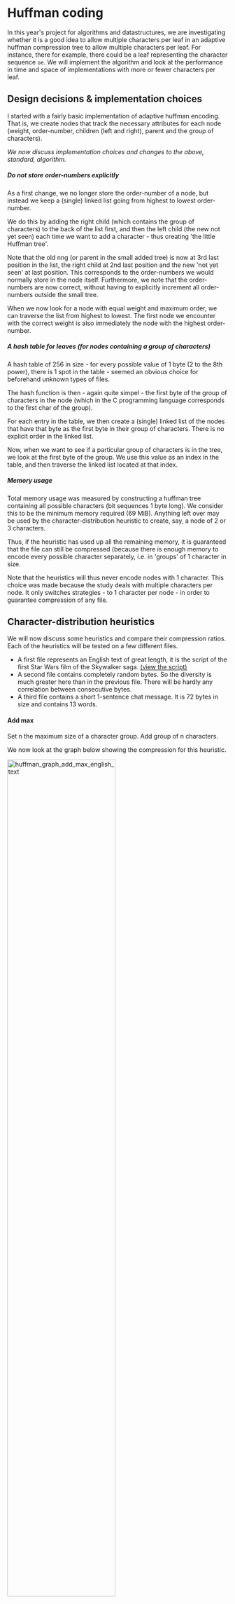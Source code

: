 # Huffman coding

In this year's project for algorithms and datastructures,
we are investigating whether it is a good idea to allow multiple characters per leaf in an
adaptive huffman compression tree to allow multiple characters per leaf. For instance, there
for example, there could be a leaf representing the character sequence `oe`. We
will implement the algorithm and look at the performance in time and
space of implementations with more or fewer characters per leaf.

## Design decisions & implementation choices
I started with a fairly basic implementation of adaptive huffman encoding. That is, we create nodes that track the necessary attributes for each node (weight, order-number, children (left and right), parent and the group of characters).
 
_We now discuss implementation choices and changes to the above, standard, algorithm._

##### Do not store order-numbers explicitly
As a first change, we no longer store the order-number of a node, but instead we keep a (single) linked list going from highest to lowest order-number.

We do this by adding the right child (which contains the group of characters) to the back of the list first, and then the left child (the new not yet seen) each time we want to add a character - thus creating 'the little Huffman tree'.
 
Note that the old nng (or parent in the small added tree) is now at 3rd last position in the list, the right child at 2nd last position and the new 'not yet seen' at last position. This corresponds to the order-numbers we would normally store in the node itself. Furthermore, we note that the order-numbers are now correct, without having to explicitly increment all order-numbers outside the small tree.
 
When we now look for a node with equal weight and maximum order, we can traverse the list from highest to lowest. The first node we encounter with the correct weight is also immediately the node with the highest order-number.


##### A hash table for leaves (for nodes containing a group of characters)
A hash table of 256 in size - for every possible value of 1 byte (2 to the 8th power), there is 1 spot in the table - seemed an obvious choice for beforehand unknown types of files.

The hash function is then - again quite simpel - the first byte of the group of characters in the node (which in the C programming language corresponds to the first char of the group).

For each entry in the table, we then create a (single) linked list of the nodes that have that byte as the first byte in their group of characters. There is no explicit order in the linked list.
 
Now, when we want to see if a particular group of characters is in the tree, we look at the first byte of the group. We use this value as an index in the table, and then traverse the linked list located at that index.

##### Memory usage
Total memory usage was measured by constructing a huffman tree containing all possible characters (bit sequences 1 byte long). We consider this to be the minimum memory required (69 MiB). Anything left over may be used by the character-distribution heuristic to create, say, a node of 2 or 3 characters.

Thus, if the heuristic has used up all the remaining memory, it is guaranteed that the file can still be compressed (because there is enough memory to encode every possible character separately, i.e. in 'groups' of 1 character in size.

Note that the heuristics will thus never encode nodes with 1 character. This choice was made because the study deals with multiple characters per node. It only switches strategies - to 1 character per node - in order to guarantee compression of any file.


## Character-distribution heuristics
We will now discuss some heuristics and compare their compression ratios. 
Each of the heuristics will be tested on a few different files. 

- A first file represents an English text of great length, it is the script of the first Star Wars film of the Skywalker saga. [(view the script)](https://imsdb.com/scripts/Star-Wars-The-Phantom-Menace.html)
- A second file contains completely random bytes. So the diversity is much greater here than in the previous file. There will be hardly any correlation between consecutive bytes.
 - A third file contains a short 1-sentence chat message. It is 72 bytes in size and contains 13 words.

#### Add max
Set n the maximum size of a character group. Add group of n characters. 
 
We now look at the graph below showing the compression for this heuristic.

<img src="huffman_graph_add_max_english_text.png" alt="huffman_graph_add_max_english_text" style="width:70%;"/>

We see that the compression is highest for groups of 2 characters, if we allow our programme to use a maximum of 1 MiB of memory.


#### Add random
Set n to be the maximum size of a character group. 

1. Randomly generate a number i between 2 and n (inclusive bounds). 
2. Add the following i characters in one group

Repeat steps 1 and 2 until all characters are encoded
 
We now look at the graph below that shows the compression for this heuristic.

<img src="huffman_graph_add_random_english_text.png" alt="huffman_graph_add_random_english_text" style="width:70%;"/>

We see no difference for the best compression (group size 2 with maximum memory of 1 MiB). 

For group sizes 3 to 9, the compression ratios are slightly lower than for the add max heuristic.


#### Add scaled
Set n the maximum size of a character group
1. Generate a random number i between 2 and n (inclusive bounds).
1. Add the next i characters in one group and keep doing this until the already added characters + i would be larger than the maximum size of a character group.

Some examples: 
- if n=8 and i=2 then 4 groups of 2 characters will be added
- if n=8 and i=2 then 2 groups of 4 characters will be added


The bottom line is that more smaller groups will be added. In other words, a kind of scaling factor has been added that will favour encoding smaller groups.
 
We now look at the graph below which shows the compression for this heuristic.

<img src="huffman_graph_add_scaled_english_text.png" alt="huffman_graph_add_scaled_english_text" style="width:70%;"/>

We see a graph similar to that of the add random heuristic. Note that both for this heuristic, and the 2 previous ones, it is possible to make the file larger during encoding.


#### Find subset
All previous heuristics did not actually take into account what is already in the tree. Hence, the incomplete heuristic 'find subset' is introduced here. I call it incomplete because it will only do something if a subset of the current group of characters is already in the tree; if it is not, we can have another heuristic follow it. We now discuss how it works.
 
Assume n is the maximum size of a character group.

Set i equal to n, repeat the following steps as long as i > 1

1. find the group of characters [0, i-1] in the tree, with 0 being the first current character (so the group will have length i)
1. if this character group is in the tree -> encode this group and stop
2. otherwise, set i equal to i -1 and repeat steps 1-3 as long as i > 1

If - at the end of the loop - no character group was encoded, then we use 1 of the other heuristics to add new character groups.
 
The combinations of the previous heuristics with this find subset will now be discussed.

#### Find subset with add max
This is the combination of the heuristics find subset and add max.

We immediately look at the results.

<img src="huffman_graph_find_subset_add_max_english_text.png" alt="huffman_graph_find_subset_add_max_english_text" style="width:70%;"/>

There is no difference with the regular add max, this is because never other sizes of groups of characters will appear in the huffman tree. So the find subset has no effect here.

#### Find subset with add random
This is the combination of the heuristics find subset and add max.

We immediately look at the results.

<img src="huffman_graph_find_subset_add_random_english_text.png" alt="huffman_graph_find_subset_add_random_english_text" style="width:70%;"/>

We see here that all group sizes are equally or better than the adaptive huffman with 1 character per leaf. The best compression here is achieved with a group size of 4 (for group size 3, the compression is only 0.009 lower) with a maximum memory of 1 MiB). 

Note that here we have no encodings that make the file larger.

#### Find subset with add scaled
This is the combination of the heuristics find subset and add max.

We immediately look at the results.

<img src="huffman_graph_find_subset_add_scaled_english_text.png" alt="huffman_graph_find_subset_add_scaled_english_text" style="width:70%;"/>

We see a similar graph to find subset add random. But the maximum compression is now obtained with group size 3 and a maximum memory of 1 MiB

## What about the compression of a chat message or random data?
For the chat message and random data, very poor compression ratios were obtained. We discuss them below on the best-performing heuristic (find subset with add random).

With the chat message, the problem is that the file is too small to achieve real compression. In this case, it would be better to work with a group of chat messages and build a Huffman tree based on them. Which chat messages are best grouped together is beyond the scope of this study.

With the random data, diversity is the problem. Characters do not repeat themselves often enough, and thus compression cannot be obtained.


## Conclusion
The heuristic that performed best was find subset with add random, with a group size of 4 and a memory limit of 1 MiB. For small files (vb chat messages) or completely random data, it is best not to use adaptive huffman. So the file should not be too small, and it should contain some form of repetition (some characters (or groups) should appear more often than others). 

But all in all, it is possible to use a group size larger than 1 and smaller than 5 if one has the system requirements for it and considers compression ratio as the most important factor. But for very small systems, it would be best to use group size 1.
 
